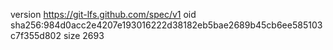 version https://git-lfs.github.com/spec/v1
oid sha256:984d0acc2e4207e193016222d38182eb5bae2689b45cb6ee585103c7f355d802
size 2693
